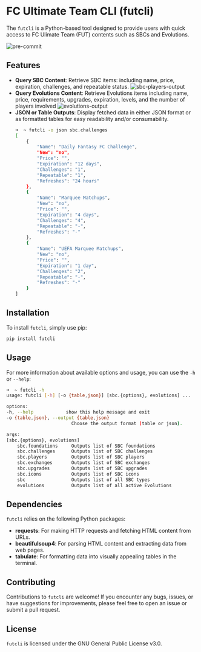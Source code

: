 # FC Ultimate Team CLI (futcli)

The `futcli` is a Python-based tool designed to provide users with quick access to FC Ulimate Team (FUT) contents such as SBCs and Evolutions.

![pre-commit](https://github.com/ejamilasan/futcli/actions/workflows/pre-commit.yml/badge.svg)

## Features
* **Query SBC Content**: Retrieve SBC items: including name, price, expiration, challenges, and repeatable status.
![sbc-players-output](./docs/sbc-players-output.png)
* **Query Evolutions Content**: Retrieve Evolutions items including name, price, requirements, upgrades, expiration, levels, and the number of players involved
![evolutions-output](./docs/evolutions-output.png)
* **JSON or Table Outputs**: Display fetched data in either JSON format or as formatted tables for easy readability and/or consumability.
    ```bash
    ➜  ~ futcli -o json sbc.challenges
    [
        {
            "Name": "Daily Fantasy FC Challenge",
            "New": "no",
            "Price": "",
            "Expiration": "12 days",
            "Challenges": "1",
            "Repeatable": "1",
            "Refreshes": "24 hours"
        },
        {
            "Name": "Marquee Matchups",
            "New": "no",
            "Price": "",
            "Expiration": "4 days",
            "Challenges": "4",
            "Repeatable": "-",
            "Refreshes": "-"
        },
        {
            "Name": "UEFA Marquee Matchups",
            "New": "no",
            "Price": "",
            "Expiration": "1 day",
            "Challenges": "2",
            "Repeatable": "-",
            "Refreshes": "-"
        }
    ]
    ```

## Installation
To install `futcli`, simply use pip:
```bash
pip install futcli
```

## Usage
For more information about available options and usage, you can use the `-h` or `--help`:
```bash
➜  ~ futcli -h
usage: futcli [-h] [-o {table,json}] [sbc.{options}, evolutions] ...

options:
-h, --help            show this help message and exit
-o {table,json}, --output {table,json}
                        Choose the output format (table or json).

args:
[sbc.{options}, evolutions]
    sbc.foundations     Outputs list of SBC foundations
    sbc.challenges      Outputs list of SBC challenges
    sbc.players         Outputs list of SBC players
    sbc.exchanges       Outputs list of SBC exchanges
    sbc.upgrades        Outputs list of SBC upgrades
    sbc.icons           Outputs list of SBC icons
    sbc                 Outputs list of all SBC types
    evolutions          Outputs list of all active Evolutions
```

## Dependencies
`futcli` relies on the following Python packages:
* **requests**: For making HTTP requests and fetching HTML content from URLs.
* **beautifulsoup4**: For parsing HTML content and extracting data from web pages.
* **tabulate**: For formatting data into visually appealing tables in the terminal.

## Contributing
Contributions to `futcli` are welcome! If you encounter any bugs, issues, or have suggestions for improvements, please feel free to open an issue or submit a pull request.

## License
`futcli` is licensed under the GNU General Public License v3.0.

